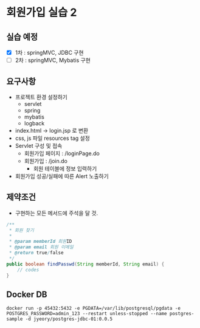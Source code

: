 # 회원가입 실습 2

## 실습 예정

- [x] 1차 : springMVC, JDBC 구현
- [ ] 2차 : springMVC, Mybatis 구현

## 요구사항
- 프로젝트 환경 설정하기
	- servlet
	- spring
	- mybatis
	- logback
- index.html -> login.jsp 로 변환
- css, js 파일 resources tag 설정
- Servlet 구성 및 접속
	- 회원가입 페이지 : /loginPage.do
	- 회원가입 : /join.do
		- 회원 테이블에 정보 입력하기
- 회원가입 성공/실패에 따른 Alert 노출하기

## 제약조건
- 구현하는 모든 메서드에 주석을 달 것.

```java
/**
 * 회원 찾기
 * 
 * @param memberId 회원ID
 * @param email 회원 이메일
 * @return true/false
 */
public boolean findPasswd(String memberId, String email) {
    // codes
}
```

## Docker DB
```
docker run -p 45432:5432 -e PGDATA=/var/lib/postgresql/pgdata -e POSTGRES_PASSWORD=admin_123 --restart unless-stopped --name postgres-sample -d jyeory/postgres-jdbc-01:0.0.5
```